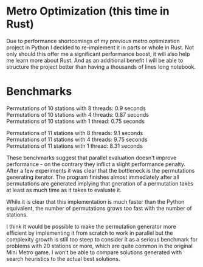 # Metro Optimization (this time in Rust)

Due to performance shortcomings of my previous metro optimization project in Python I decided to re-implement it in parts or whole in Rust. Not only should this offer me a significant performance boost, it will also help me learn more about Rust. And as an additional benefit I will be able to structure the project better than having a thousands of lines long notebook.

# Benchmarks

Permutations of 10 stations with 8 threads: 0.9 seconds  
Permutations of 10 stations with 4 threads: 0.87 seconds  
Permutations of 10 stations with 1 thread: 0.75 seconds

Permutations of 11 stations with 8 threads: 9.1 seconds  
Permutations of 11 stations with 4 threads: 9.75 seconds  
Permutations of 11 stations with 1 thread: 8.31 seconds

These benchmarks suggest that parallel evaluation doesn't improve performance - on the contrary they inflict a slight performance penalty. After a few experiments it was clear that the bottleneck is the permutations generating iterator. The program finishes almost immediately after all permutations are generated implying that gneration of a permutation takes at least as much time as it takes to evaluate it.

While it is clear that this implementation is much faster than the Python equivalent, the number of permutations grows too fast with the number of stations.

I think it would be possible to make the permutation generator more efficient by implementing it from scratch to work in parallel but the complexity growth is still too steep to consider it as a serious benchmark for problems with 20 stations or more, which are quite common in the original Mini Metro game. I won't be able to compare solutions generated with search heuristics to the actual best solutions.